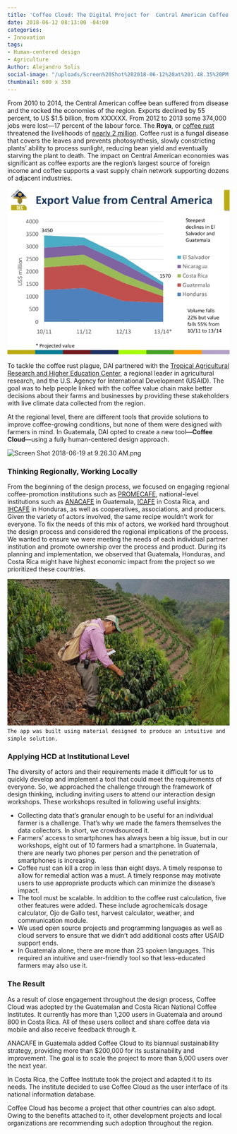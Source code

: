 ```yaml
---
title: 'Coffee Cloud: The Digital Project for  Central American Coffee Growers'
date: 2018-06-12 08:13:00 -04:00
categories:
- Innovation
tags:
- Human-centered design
- Agriculture
Author: Alejandro Solis
social-image: "/uploads/Screen%20Shot%202018-06-12%20at%201.48.35%20PM.png"
thumbnail: 600 x 350
---
```


From 2010 to 2014, the Central American coffee bean suffered from disease and the rocked the economies of the region. Exports declined by 55 percent, to US $1.5 billion, from XXXXXX. From 2012 to 2013 some 374,000 jobs were lost—17 percent of the labour force. The **Roya**, or [coffee rust](http://www.bbc.com/future/story/20171106-the-disease-that-could-change-how-we-drink-coffee) threatened the livelihoods of [nearly 2 million](https://www.oxfam.org/sites/www.oxfam.org/files/file_attachments/ib-coffee-rust-employment-collapse-central-america-140814-en.pdf). Coffee rust is a fungal disease that covers the leaves and prevents photosynthesis, slowly constricting plants’ ability to process sunlight, reducing bean yield and eventually starving the plant to death. The impact on Central American economies was significant as coffee exports are the region’s largest source of foreign income and coffee supports a vast supply chain network supporting dozens of adjacent industries.

<!--more-->

![chart-export.png](/uploads/chart-export.png)

To tackle the coffee rust plague, DAI partnered with the [Tropical Agricultural Research and Higher Education Center](https://www.catie.ac.cr/en/), a regional leader in agricultural research, and the U.S. Agency for International Development (USAID). The goal was to help people linked with the coffee value chain make better decisions about their farms and businesses by providing these stakeholders with live climate data collected from the region.

At the regional level, there are different tools that provide solutions to improve coffee-growing conditions, but none of them were designed with farmers in mind. In Guatemala, DAI opted to create a new tool—**Coffee Cloud**—using a fully human-centered design approach.

![Screen Shot 2018-06-19 at 9.26.30 AM.png](/uploads/Screen%20Shot%202018-06-19%20at%209.26.30%20AM.png)

### Thinking Regionally, Working Locally

From the beginning of the design process, we focused on engaging regional coffee-promotion institutions such as [PROMECAFE](http://promecafe.net/), national-level institutions such as [ANACAFE](http://www.anacafe.org) in Guatemala, [ICAFE](http://www.icafe.cr) in Costa Rica, and [IHCAFE](http://www.ihcafe.hn/) in Honduras, as well as cooperatives, associations, and producers. Given the variety of actors involved, the same recipe wouldn’t work for everyone. To fix the needs of this mix of actors, we worked hard throughout the design process and considered the regional implications of the process. We wanted to ensure we were meeting the needs of each individual partner institution and promote ownership over the process and product. During its planning and implementation, we observed that Guatemala, Honduras, and Costa Rica might have highest economic impact from the project so we prioritized these countries.

![5b2023af0e6f1a4882993938.png](/uploads/5b2023af0e6f1a4882993938.png)
`The app was built using material designed to produce an intuitive and simple solution.`

### Applying HCD at Institutional Level

The diversity of actors and their requirements made it difficult for us to quickly develop and implement a tool that could meet the requirements of everyone. So, we approached the challenge through the framework of design thinking, including inviting users to attend our interaction design workshops. These workshops resulted in following useful insights:

* Collecting data that’s granular enough to be useful for an individual farmer is a challenge. That’s why we made the famers themselves the data collectors. In short, we crowdsourced it.
* Farmers’ access to smartphones has always been a big issue, but in our workshops, eight out of 10 farmers had a smartphone. In Guatemala, there are nearly two phones per person and the penetration of smartphones is increasing.
* Coffee rust can kill a crop in less than eight days. A timely response to allow for remedial action was a must. A timely response may motivate users to use appropriate products which can minimize the disease’s impact.
* The tool must be scalable. In addition to the coffee rust calculation, five other features were added. These include agrochemicals dosage calculator, Ojo de Gallo test, harvest calculator, weather, and communication module.
* We used open source projects and programming languages as well as cloud servers to ensure that we didn’t add additional costs after USAID support ends.
* In Guatemala alone, there are more than 23 spoken languages. This required an intuitive and user-friendly tool so that less-educated farmers may also use it.

### The Result

As a result of close engagement throughout the design process, Coffee Cloud was adopted by the Guatemalan and Costa Rican National Coffee Institutes. It currently has more than 1,200 users in Guatemala and around 800 in Costa Rica. All of these users collect and share coffee data via mobile and also receive feedback through it.

ANACAFE in Guatemala added Coffee Cloud to its biannual sustainability strategy, providing more than $200,000 for its sustainability and improvement. The goal is to scale the project to more than 5,000 users over the next year.

In Costa Rica, the Coffee Institute took the project and adapted it to its needs. The institute decided to use Coffee Cloud as the user interface of its national information database.

Coffee Cloud has become a project that other countries can also adopt. Owing to the benefits attached to it, other development projects and local organizations are recommending such adoption throughout the region.